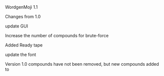 WordgenMoji 1.1


Changes from 1.0


update GUI

Increase the number of compounds for brute-force

Added Ready tape

update the font



Version 1.0 compounds have not been removed, but new compounds added to
